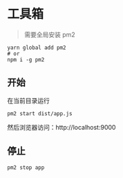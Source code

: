 # 工具箱

> 需要全局安装 pm2

```shell script
yarn global add pm2
# or
npm i -g pm2
```

## 开始

在当前目录运行

```shell script
pm2 start dist/app.js
```

然后浏览器访问：http://localhost:9000

## 停止

```shell script
pm2 stop app
```
